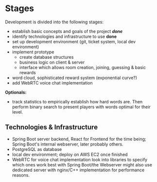 # **Stages**

Development is divided into the following stages:

- establish basic concepts and goals of the project
  ***done*** 
- identify technologies and infrastructure to use 
  **done**
- set up development environment
  (git, ticket system, local dev environment)
- implement prototype
  - create database structures
  - business logic on client & server
  - interface which allows room creation, joining, guessing & basic rewards
- word cloud, sophisticated reward system 
  (exponential curve?)
- add WebRTC voice chat implementation



**Optionals:**

- track statistics to empirically establish how hard words are. Then perform binary search to present players with words optimal for their level. 



## Technologies & Infrastructure

- Spring Boot server backend, React for Frontend
  for the time being; Spring Boot's internal webserver, later probably others. 
- PostgreSQL as database
- local dev environment; deploy on AWS EC2 once finished
- WebRTC for voice chat implementation
  look into libraries to specify which ones work best with Spring Boot/the Webserver
  might also use dedicated server with nginx/C++ implementation for performance reasons. 